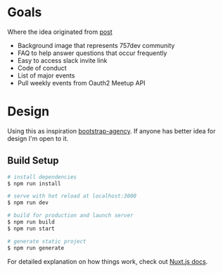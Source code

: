 # Goals
Where the idea originated from [post](https://github.com/757io/757dev/issues/2)

* Background image that represents 757dev community
* FAQ to help answer questions that occur frequently
* Easy to access slack invite link
* Code of conduct
* List of major events
* Pull weekly events from Oauth2 Meetup API

# Design

Using this as inspiration [bootstrap-agency](https://blackrockdigital.github.io/startbootstrap-agency/). If anyone has better idea for design I'm open to it.


## Build Setup

``` bash
# install dependencies
$ npm run install

# serve with hot reload at localhost:3000
$ npm run dev

# build for production and launch server
$ npm run build
$ npm run start

# generate static project
$ npm run generate
```

For detailed explanation on how things work, check out [Nuxt.js docs](https://nuxtjs.org).
